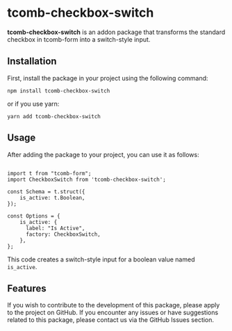 # tcomb-checkbox-switch

**tcomb-checkbox-switch** is an addon package that transforms the standard checkbox in tcomb-form into a switch-style input.

## Installation

First, install the package in your project using the following command:

    npm install tcomb-checkbox-switch

or if you use yarn:

    yarn add tcomb-checkbox-switch

## Usage

After adding the package to your project, you can use it as follows:


```JS

import t from "tcomb-form";
import CheckboxSwitch from 'tcomb-checkbox-switch';

const Schema = t.struct({
    is_active: t.Boolean,
});

const Options = {
    is_active: {
      label: "Is Active",
      factory: CheckboxSwitch,
    },
};

```

This code creates a switch-style input for a boolean value named `is_active`.

## Features

If you wish to contribute to the development of this package, please apply to the project on GitHub.
If you encounter any issues or have suggestions related to this package, please contact us via the GitHub Issues section.
